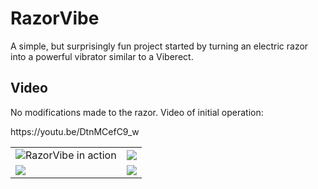 # RazorVibe
A simple, but surprisingly fun project started by turning an electric razor into a powerful vibrator similar to a Viberect.


<h2>Video</h2> 
<p>No modifications made to the razor. Video of initial operation:<p>
https://youtu.be/DtnMCefC9_w



<p><p>

<table>
<tr>
<td> <img src=”https://github.com/MikesMachines/RazorVibe/blob/main/media/RazorVibe80mmCapture.jpg” width=”280″ alt="RazorVibe in action"> </td>
<td> <img src=”https://github.com/MikesMachines/RazorVibe/blob/main/media/Razvibe%20attachments.jpg” width=”280″> </td>
</tr>
<tr>
<td> <img src=”https://github.com/MikesMachines/RazorVibe/blob/main/media/RazorVibeInserting.jpg” width=”280″ > </td>
<td> <img src=”https://github.com/MikesMachines/RazorVibe/blob/main/media/RazorVibe_BaseM3Insert_Panasonic.jpg” width=”280″> </td>
</tr>
</table>

<p><p>

